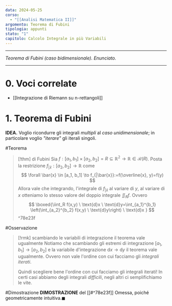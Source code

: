 ```yaml
---
data: 2024-05-25
corso:
  - "[[Analisi Matematica II]]"
argomento: Teorema di Fubini
tipologia: appunti
stato: "1"
capitolo: Calcolo Integrale in più Variabili
---
```

- - -
*Teorema di Fubini (caso bidimensionale). Enunciato.*
- - -
# 0. Voci correlate
- [[Integrazione di Riemann su n-rettangoli]]
# 1. Teorema di Fubini
**IDEA.** Voglio ricondurre gli integrali *multipli* al *caso unidimensionale*; in particolare voglio *"iterare"* gli iterali singoli.

#Teorema 
> [!thm] di Fubini
> Sia $f: [a_1, b_1] \times [a_2, b_2] = R\subseteq \mathbb{R^2} \longrightarrow \mathbb{R} \in \mathcal{R}(R)$. Posta la restrizione $f_{|\bar{x}}: [a_2,b_2] \longrightarrow \mathbb{R}$ come
> $$
> \forall \bar{x} \in [a_1, b_1] \to f_{|\bar{x}}:=f(\overline{x}, y)=f(y)
> $$
> Allora vale che integrando, l'integrale di $f_{|\bar x}$ al variare di $y$, al variare di $x$ otteniamo lo stesso valore del doppio integrale $\iint_R f$. Ovvero
> $$
> \boxed{\iint_R f(x,y) \ \text{d}x \ \text{d}y=\int_{a_1}^{b_1} \left(\int_{a_2}^{b_2} f(x,y) \ \text{d}y\right) \ \text{d}x }
> $$
^78e23f

#Osservazione 
> [!rmk] scambiando le variabili di integrazione il teorema vale ugualmente
> Notiamo che scambiando gli estremi di integrazione $[a_1, b_1] \to [a_2, b_2]$ e la variabile d'integrazione $\text{d}x \to \text{d}y$ il teorema vale ugualmente. Ovvero non vale l'ordine con cui facciamo gli *integrali iterati*.
> 
> Quindi scegliere bene l'ordine con cui facciamo gli integrali iterati! In certi casi abbiamo degli integrali *difficili*, negli altri ci semplifichiamo le vite.

#Dimostrazione 
**DIMOSTRAZIONE** del [[#^78e23f]]
Omessa, poiché geometricamente intuitiva.$\blacksquare$
